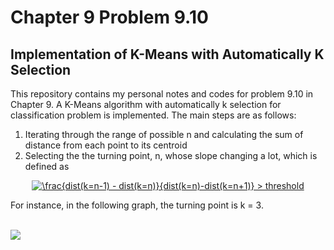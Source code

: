 # Chapter 9 Problem 9.10
## Implementation of K-Means with Automatically K Selection

This repository contains my personal notes and codes for problem 9.10 in Chapter 9. A K-Means algorithm with automatically k selection for classification problem is implemented. The main steps are as follows:

1. Iterating through the range of possible n and calculating the sum of distance from each point to its centroid 
2. Selecting the the turning point, n, whose slope changing a lot, which is defined as 

<p align="center">
<a href="https://www.codecogs.com/eqnedit.php?latex=\frac{dist(k=n-1)&space;-&space;dist(k=n)}{dist(k=n)-dist(k=n&plus;1)}&space;>&space;threshold" target="_blank"><img src="https://latex.codecogs.com/gif.latex?\frac{dist(k=n-1)&space;-&space;dist(k=n)}{dist(k=n)-dist(k=n&plus;1)}&space;>&space;threshold" title="\frac{dist(k=n-1) - dist(k=n)}{dist(k=n)-dist(k=n+1)} > threshold" /></a>
</p>

For instance, in the following graph, the turning point is k = 3. 


<br />
<img src="https://github.com/Hatchin/Machine-Learning-Zhou_Zhihua/blob/master/Clustering/Automatic-Kmeans/k-mean.png"> <br />




